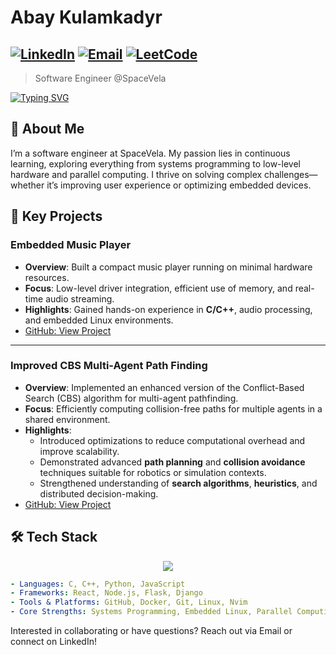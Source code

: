 # Abay Kulamkadyr
[![LinkedIn](https://img.shields.io/badge/LinkedIn-Connect-blue)](https://www.linkedin.com/in/abay-kulamkadyr)
[![Email](https://img.shields.io/badge/Email-Contact-red)](mailto:kulamkadyr.abay@gmail.com)
[![LeetCode](https://img.shields.io/badge/LeetCode-green)](https://leetcode.com/u/aubakich)
---
> Software Engineer @SpaceVela
> 


<p align="center">
  
[![Typing SVG](https://readme-typing-svg.demolab.com/?font=Time+New+Roman&size=25&color=%23FFFFFF&width=600&lines=Software+Engineer;Continuous+learning)](https://git.io/typing-svg)

</p>

## 🌱 About Me

I’m a software engineer at SpaceVela. My passion lies in continuous learning, exploring everything from systems programming to low-level hardware and parallel computing. I thrive on solving complex challenges—whether it’s improving user experience or optimizing embedded devices.

## 🚀 Key Projects

### Embedded Music Player
- **Overview**: Built a compact music player running on minimal hardware resources.  
- **Focus**: Low-level driver integration, efficient use of memory, and real-time audio streaming.  
- **Highlights**: Gained hands-on experience in **C/C++**, audio processing, and embedded Linux environments.  
- [GitHub: View Project](https://github.com/abay-kulamkadyr/embedded_system_audio_player)

---

### Improved CBS Multi-Agent Path Finding
- **Overview**: Implemented an enhanced version of the Conflict-Based Search (CBS) algorithm for multi-agent pathfinding.  
- **Focus**: Efficiently computing collision-free paths for multiple agents in a shared environment.  
- **Highlights**: 
  - Introduced optimizations to reduce computational overhead and improve scalability.
  - Demonstrated advanced **path planning** and **collision avoidance** techniques suitable for robotics or simulation contexts.
  - Strengthened understanding of **search algorithms**, **heuristics**, and distributed decision-making.
- [GitHub: View Project](https://github.com/abay-kulamkadyr/improved_cbs_multi_agent_path_finding)

## 🛠️ Tech Stack
<p align='center'>
  
  <img  src="https://github-readme-stats.vercel.app/api/top-langs/?username=abay-kulamkadyr&layout=compact&theme=radical&langs_count=8">

</p>

```yaml
- Languages: C, C++, Python, JavaScript
- Frameworks: React, Node.js, Flask, Django
- Tools & Platforms: GitHub, Docker, Git, Linux, Nvim
- Core Strengths: Systems Programming, Embedded Linux, Parallel Computing
```
Interested in collaborating or have questions?
Reach out via Email or connect on LinkedIn!
